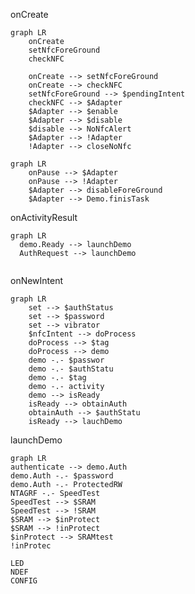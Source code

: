 
onCreate
```mermaid
graph LR
	onCreate
	setNfcForeGround
	checkNFC

	onCreate --> setNfcForeGround
	onCreate --> checkNFC
	setNfcForeGround --> $pendingIntent
	checkNFC --> $Adapter
	$Adapter --> $enable
	$Adapter --> $disable
	$disable --> NoNfcAlert
	$Adapter --> !Adapter
	!Adapter --> closeNoNfc
```


```mermaid
graph LR
	onPause --> $Adapter
	onPause --> !Adapter
	$Adapter --> disableForeGround
	$Adapter --> Demo.finisTask
```
onActivityResult
```mermaid
graph LR
  demo.Ready --> launchDemo
  AuthRequest --> launchDemo
  
```

onNewIntent
```mermaid
graph LR
	set --> $authStatus
	set --> $password
	set --> vibrator
	$nfcIntent --> doProcess
	doProcess --> $tag
	doProcess --> demo
	demo -.- $passwor
	demo -.- $authStatu
	demo -.- $tag
	demo -.- activity
	demo --> isReady
	isReady --> obtainAuth
	obtainAuth --> $authStatu
	isReady --> lauchDemo
```

launchDemo
```mermaid
graph LR
authenticate --> demo.Auth
demo.Auth -.- $password
demo.Auth -.- ProtectedRW
NTAGRF -.- SpeedTest
SpeedTest --> $SRAM
SpeedTest --> !SRAM
$SRAM --> $inProtect
$SRAM --> !inProtect
$inProtect --> SRAMtest
!inProtec

LED
NDEF
CONFIG
```
<!--stackedit_data:
eyJoaXN0b3J5IjpbODE4NDE2NTc5LDQ5Mzg0MDhdfQ==
-->